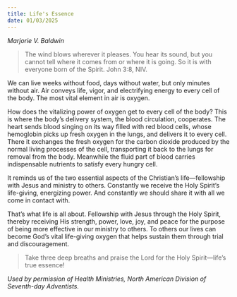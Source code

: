 ```yaml
---
title: Life's Essence
date: 01/03/2025
---
```


_Marjorie V. Baldwin_

> <p></p>
> The wind blows wherever it pleases. You hear its sound, but you cannot tell where it comes from or where it is going. So it is with everyone born of the Spirit. John 3:8, NIV.

We can live weeks without food, days without water, but only minutes without air. Air conveys life, vigor, and electrifying energy to every cell of the body. The most vital element in air is oxygen.

How does the vitalizing power of oxygen get to every cell of the body? This is where the body’s delivery system, the blood circulation, cooperates. The heart sends blood singing on its way filled with red blood cells, whose hemoglobin picks up fresh oxygen in the lungs, and delivers it to every cell. There it exchanges the fresh oxygen for the carbon dioxide produced by the normal living processes of the cell, transporting it back to the lungs for removal from the body. Meanwhile the fluid part of blood carries indispensable nutrients to satisfy every hungry cell.

It reminds us of the two essential aspects of the Christian’s life—fellowship with Jesus and ministry to others. Constantly we receive the Holy Spirit’s life-giving, energizing power. And constantly we should share it with all we come in contact with.

That’s what life is all about. Fellowship with Jesus through the Holy Spirit, thereby receiving His strength, power, love, joy, and peace for the purpose of being more effective in our ministry to others. To others our lives can become God’s vital life-giving oxygen that helps sustain them through trial and discouragement.

> <callout></callout>
> Take three deep breaths and praise the Lord for the Holy Spirit—life’s true essence!

_Used by permission of Health Ministries, North American Division of Seventh-day Adventists._